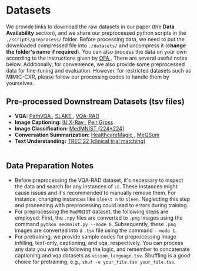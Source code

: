 # Datasets

We provide links to download the raw datasets in our paper (the **Data Availability** section), and we share our preprocessed python scripts in the `./scripts/preprocess/` folder. Before processing data, we need to put the downloaded compressed file into `./datasets/` and uncompress it (**change the folder's name if required**). You can also process the data on your own according to the instructions given by <a href="https://github.com/OFA-Sys/OFA#image-processing"> OFA </a>. There are several useful notes below. Additionally, for convenience, we also provide some preprocessed data for fine-tuning and evaluation. However, for restricted datasets such as MIMIC-CXR, please follow our processing codes to handle them by yourselves.

## Pre-processed Downstream Datasets (tsv files)
- **VQA:** <a href="https://www.dropbox.com/scl/fo/14m2f6spes8uiii2283q4/APxHP_cE7EW1ezWLb1ZlGgU?rlkey=zo4tfabbyj1ychiq7xf0lv9ft&st=4zon9c7d&dl=0"> PathVQA </a>, <a href="https://www.dropbox.com/scl/fo/19ld9c6l43v1jwk765hlk/ADU2no3WA4Br4M5NH0INBos?rlkey=ksi5ftbhrotac2xfs1j4d73dw&st=i3jinona&dl=0"> SLAKE </a>, <a href="https://www.dropbox.com/scl/fo/sbx4rtzhq3svqx478rc4q/AIvU0Swu7lmS-FDWN3JeXjw?rlkey=xwglcec0141evvrqmv7o7rpv5&st=zuystjs3&dl=0"> VQA-RAD </a>
- **Image Captioning:** <a href="https://www.dropbox.com/scl/fo/q2dbzo0asa2ntuur31pcm/AF6IzLj67vILCN_SQ-eFtpc?rlkey=1poxl0hxmcc3ax2nd9ke6bpid&st=vczdse9h&dl=0"> IU X-Ray </a>, <a href="https://www.dropbox.com/scl/fo/zug0ebho6a1b7wqxwzvv5/AIImsIPzug9DBJynGsE9mm4?rlkey=uo0t9pt8pc75i2sx65ikj99jf&st=66ckzjsf&dl=0"> Peir Gross </a>
- **Image Classification:** <a href="https://www.dropbox.com/scl/fo/ic2a0x1gwjuldy8opnqa6/ADPBixRESC112vkMN67Kw_k?rlkey=jv5qnc897qx7yx1md1c06ib2a&st=3ywo7fzx&dl=0"> MedMNIST (224*224) </a>
- **Conversation Summarization:** <a href="https://www.dropbox.com/scl/fo/7qlt4sc5kt1au3s9kh71u/AENbPhZdu-QjTRXroc0iBY0?rlkey=ux8ll92n1nw9oiaicqaotub8x&st=1yf5v7j0&dl=0"> HealthcareMagic </a>, <a href="https://www.dropbox.com/t/loMjdszN4GNbEZYT"> MeQSum </a>
- **Text Understanding:** <a href="https://www.dropbox.com/scl/fi/5famdp91kjyw9r6ium112/trec.zip?rlkey=73lydsn0dssww0z12yuo6ysx5&st=5ktllpd7&dl=0"> TREC'22 (clinical trial matching) </a>
<br></br>

## Data Preparation Notes
- Before preprocessing the VQA-RAD dataset, it's necessary to inspect the data and search for any instances of `\t`. These instances might cause issues and it's recommended to manually remove them. For instance, changing instances like `slee\t n` to `sleen`. Neglecting this step and proceeding with preprocessing could lead to errors during training.
- For preprocessing the `MedMNIST` dataset, the following steps are employed: First, the `.npy` files are converted to `.png` images using the command `python medmnist.py --mode 0`. Subsequently, these `.png` images are converted into a `.tsv` file using the command `--mode 1`.
- For pretraining, we provide sample codes for preprocessing image infilling, text-only, captioning, and vqa, respectively. You can process any data you want via following the logic, and remember to concatenate captioning and vqa datasets as `vision_language.tsv`. Shuffling is a good choice for pretraining, e.g., `shuf -o your_file.tsv your_file.tsv`.